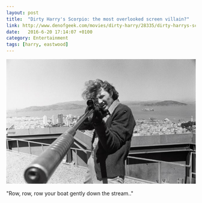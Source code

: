 ```yaml
---
layout: post
title:  "Dirty Harry's Scorpio: the most overlooked screen villain?"
link: http://www.denofgeek.com/movies/dirty-harry/28335/dirty-harrys-scorpio-the-most-overlooked-screen-villain
date:   2016-6-20 17:14:07 +0100
category: Entertainment
tags: [harry, eastwood]
---
```

<p><img src="/images/2017/scorpio.png" alt="Scorpio - Dirty Harry" class="image-single" /></p>

"Row, row, row your boat gently down the stream.."
